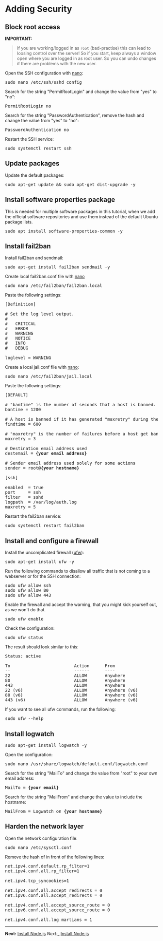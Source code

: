 
# Adding Security

## Block root access

**IMPORTANT:**
>If you are working/logged in as `root` (bad-practise) this can lead to loosing control over the server! So if you start, keep always a window open where you are logged in as root user. So you can undo changes if there are problems with the new user.

Open the SSH configuration with <a href="https://github.com/noreading/simple-node-server#basic-nano-commands" target="_blank">nano</a>:
<pre>
sudo nano /etc/ssh/sshd_config
</pre>

Search for the string "PermitRootLogin" and change the value from "yes" to "no":
<pre>
PermitRootLogin no
</pre>

Search for the string "PasswordAuthentication", remove the hash and change the value from "yes" to "no":
<pre>
PasswordAuthentication no
</pre>

Restart the SSH service:
<pre>
sudo systemctl restart ssh
</pre>

## Update packages

Update the default packages:
<pre>
sudo apt-get update &amp;&amp; sudo apt-get dist-upgrade -y
</pre>

## Install software properties package

This is needed for multiple software packages in this tutorial, when we add the official software repositories and use them instead of the default Ubuntu package lists.

<pre>
sudo apt install software-properties-common -y
</pre>

## Install fail2ban

Install fail2ban and sendmail:
<pre>
sudo apt-get install fail2ban sendmail -y
</pre>

Create local fail2ban.conf file with <a href="https://github.com/noreading/simple-node-server#basic-nano-commands" target="_blank">nano</a>
<pre>
sudo nano /etc/fail2ban/fail2ban.local
</pre>

Paste the following settings:
<pre>
[Definition]

# Set the log level output.
#
#   CRITICAL
#   ERROR
#   WARNING
#   NOTICE
#   INFO
#   DEBUG

loglevel = WARNING
</pre>

Create a local jail.conf file with <a href="https://github.com/noreading/simple-node-server#basic-nano-commands" target="_blank">nano</a>:
<pre>
sudo nano /etc/fail2ban/jail.local
</pre>

Paste the following settings:
<pre>
[DEFAULT]

# "bantime" is the number of seconds that a host is banned.
bantime = 1200

# A host is banned if it has generated "maxretry" during the last "findtime" seconds.
findtime = 600

# "maxretry" is the number of failures before a host get banned.
maxretry = 3

# Destination email address used
destemail = <b>{your email address}</b>

# Sender email address used solely for some actions
sender = root@<b>{your hostname}</b>

[ssh]

enabled  = true
port     = ssh
filter   = sshd
logpath  = /var/log/auth.log
maxretry = 5
</pre>

Restart the fail2ban service:
<pre>
sudo systemctl restart fail2ban
</pre>

## Install and configure a firewall

Install the uncomplicated firewall ([ufw](https://wiki.ubuntu.com/UncomplicatedFirewall)):
<pre>
sudo apt-get install ufw -y
</pre>

Run the following commands to disallow all traffic that is not coming to a webserver or for the SSH connection:

<pre>
sudo ufw allow ssh
sudo ufw allow 80
sudo ufw allow 443
</pre>

Enable the firewall and accept the warning, that you might kick yourself out, as we won't do that.

<pre>
sudo ufw enable
</pre>

Check the configuration:
<pre>
sudo ufw status
</pre>

The result should look similar to this:
<pre>
Status: active

To                         Action      From
--                         ------      ----
22                         ALLOW       Anywhere
80                         ALLOW       Anywhere
443                        ALLOW       Anywhere
22 (v6)                    ALLOW       Anywhere (v6)
80 (v6)                    ALLOW       Anywhere (v6)
443 (v6)                   ALLOW       Anywhere (v6)
</pre>

If you want to see all ufw commands, run the following:
<pre>
sudo ufw --help
</pre>

## Install logwatch

<pre>
sudo apt-get install logwatch -y
</pre>

Open the configuration:
<pre>
sudo nano /usr/share/logwatch/default.conf/logwatch.conf
</pre>

Search for the string "MailTo" and change the value from "root" to your own email address:
<pre>
MailTo = <b>{your email}</b>
</pre>

Search for the string "MailFrom" and change the value to include the hostname:
<pre>
MailFrom = Logwatch on <b>{your hostname}</b>
</pre>

## Harden the network layer

Open the network configuration file:
<pre>
sudo nano /etc/sysctl.conf
</pre>

Remove the hash of in front of the following lines:
<pre>
net.ipv4.conf.default.rp_filter=1
net.ipv4.conf.all.rp_filter=1

net.ipv4.tcp_syncookies=1

net.ipv4.conf.all.accept_redirects = 0
net.ipv6.conf.all.accept_redirects = 0

net.ipv4.conf.all.accept_source_route = 0
net.ipv6.conf.all.accept_source_route = 0

net.ipv4.conf.all.log_martians = 1
</pre>

---
__Next:__ [Install Node.js](./install-nodejs.md)
_Next:__ [Install Node.js](./install-nodejs.md)
